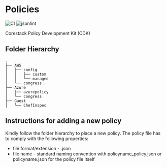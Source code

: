 # Policies
![CI](https://github.com/corestackin/corestack-policies/workflows/CI/badge.svg) ![jsonlint](https://img.shields.io/badge/json%20lint-enabled-blue)

Corestack Policy Development Kit (CDK)

## Folder Hierarchy

```
.
├── AWS
│   ├── config
│   │   ├── custom
│   │   └── managed
│   └── congress
├── Azure
│   ├── azurepolicy
│   └── congress
├── Guest
│   └── ChefInspec

```
## Instructions for adding a new policy

Kindly follow the folder hierarchy to place a new policy. The policy file has to comply with the following properties:
 - file format/extension - .json
 - file name - standard naming convention with policyname_policy.json or policyname.json for the policy file itself
   

